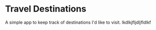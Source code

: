 # Travel Destinations

A simple app to keep track of destinations I'd like to visit.
lkdlkjfljdljfldlkf
